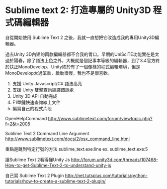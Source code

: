 
Sublime text 2: 打造專屬的 Unity3D 程式碼編輯器
============================================

自從開始使用 Sublime Text 2 之後，我就一直想把它改造成我的專用Unity3D編輯器。

過去Unity 3D內建的兩款編輯器都不合我的胃口。早期的UniSciTE功能實在是太過於陽春，除了語法上色之外，大概就是個記事本等級的編輯器，到了3.4官方終於扶正MonoDevelop，Unity終於有了一個像樣的程式編輯環境，但是MonoDevelop太過笨重，啟動很慢，我也不是很喜歡。

1. 支援 Unity Javascript/C# 語法高亮
2. 支援 Unity 雙擊查詢編譯錯誤處
3. Unity 3D API 自動完成
4. F1單鍵快速查詢線上文件
5. 編寫自己的程式片段


OpenHelpCommand
http://www.sublimetext.com/forum/viewtopic.php?f=2&t=2005

Sublime Text 2 Command Line Argument
http://www.sublimetext.com/docs/2/osx_command_line.html

重點是跳到特定行號的方法 sublime_text.exe:line   ex. sublime_text.exe:5

讓Sublime Text 2看得懂Unity Js
http://forum.unity3d.com/threads/107468-How-to-get-Sublime-Text-2-to-understand-unity-js

自己寫 Sublime Text 2 Plugin
http://net.tutsplus.com/tutorials/python-tutorials/how-to-create-a-sublime-text-2-plugin/